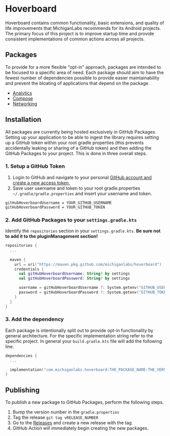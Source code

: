 # Hoverboard

Hoverboard contains common functionality, basic extensions, and quality of life improvements that MichiganLabs recommends for its Android projects. The primary focus of this project is to improve startup time and provide consistent implementations of common actions across all projects.  


## Packages
To provide for a more flexible "opt-in" approach, packages are intended to be focused to a specific area of need. Each package should aim to have the fewest number of dependencies possible to provide easier maintainability and prevent the bloating of applications that depend on the package.

* [Analytics](./analytics/README.md)
* [Compose](./compose/README.md)
* [Networking](./networking/README.md)

## Installation
All packages are currently being hosted exclusively in GitHub Packages. Setting up your application to be able to ingest the library requires setting up a GitHub token within your root gradle properties (this prevents accidentally leaking or sharing of a GitHub token) and then adding the GitHub Packages to your project. This is done in three overall steps.

### 1. Setup a GitHub Token
1. Login to GitHub and navigate to your personal [GitHub account and create a new access token.](https://github.com/settings/tokens)
2. Save user username and token to your root gradle.properties `~/.gradle/gradle.properties` and insert your username and token.
```
gitHubHoverboardUsername = YOUR_GITHUB_USERNAME
gitHubHoverboardPassword = YOUR_GITHUB_TOKEN
```

### 2. Add GitHub Packages to your `settings.gradle.kts`
Identify the `repositories` section in your `settings.gradle.kts`. **Be sure not to add it to the pluginManagement section!**

```kotlin
repositories {
  ...
    
  maven {
    url = uri("https://maven.pkg.github.com/michiganlabs/hoverboard")
    credentials {
      val gitHubHoverboardUsername: String? by settings
      val gitHubHoverboardPassword: String? by settings

      username = gitHubHoverboardUsername ?: System.getenv("GITHUB_USERNAME")
      password = gitHubHoverboardPassword ?: System.getenv("GITHUB_TOKEN")
    }
  }
}
```

### 3. Add the dependency
Each package is intentionally split out to provide opt-in functionality by general architecture. For the specific implementation string refer to the specific project. In general your `build.gradle.kts` file will add the following line.
```kotlin
dependencies {
  ...

  implementation("com.michiganlabs.hoverboard:THE_PACKAGE_NAME:THE_VERSION_NUMBER")
}
```


## Publishing
To publish a new package to GitHub Packages, perform the following steps.
1. Bump the version number in the `gradle.properties`
1. Tag the release `git tag vRELEASE_NUMBER`
1. Go to the [Releases](https://github.com/MichiganLabs/Hoverboard/releases) and create a new release with the tag
1. GitHub Action will immediately begin creating the new packages.
